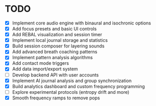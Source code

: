 # TODO

- [x] Implement core audio engine with binaural and isochronic options
- [x] Add focus presets and basic UI controls
- [x] Add REBAL visualization and session timer
- [x] Implement local journal storage and statistics
- [x] Build session composer for layering sounds
- [x] Add advanced breath coaching patterns
- [x] Implement pattern analysis algorithms
- [x] Add contact mode triggers
- [x] Add data import/export system
- [ ] Develop backend API with user accounts
- [x] Implement AI journal analysis and group synchronization
- [x] Build analytics dashboard and custom frequency programming
- [ ] Explore experimental protocols (entropy drift and more)
- [x] Smooth frequency ramps to remove pops
